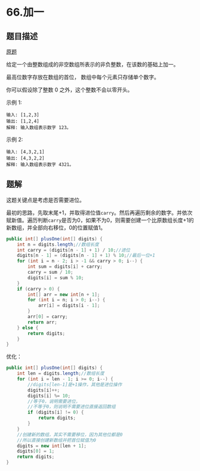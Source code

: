 # 66.加一


## 题目描述

[原题](https://leetcode-cn.com/problems/plus-one/)

给定一个由整数组成的非空数组所表示的非负整数，在该数的基础上加一。

最高位数字存放在数组的首位， 数组中每个元素只存储单个数字。

你可以假设除了整数 0 之外，这个整数不会以零开头。

示例 1:

```text
输入: [1,2,3]
输出: [1,2,4]
解释: 输入数组表示数字 123。
```

示例 2:

```text
输入: [4,3,2,1]
输出: [4,3,2,2]
解释: 输入数组表示数字 4321。
```

## 题解

这题关键点是考虑是否需要进位。

最初的思路，先取末尾+1，并取得进位值`carry`。然后再遍历剩余的数字。并依次赋新值。遍历判断`carry`是否为0，如果不为0，则需要创建一个比原数组长度+1的新数组，并全部向右移位，0的位置赋值1。

```java
public int[] plusOne(int[] digits) {
    int n = digits.length;//数组长度
    int carry = (digits[n - 1] + 1) / 10;//进位
    digits[n - 1] = (digits[n - 1] + 1) % 10;//最后一位+1
    for (int i = n - 2; i > -1 && carry > 0; i--) {
        int sum = digits[i] + carry;
        carry = sum / 10;
        digits[i] = sum % 10;
    }
    if (carry > 0) {
        int[] arr = new int[n + 1];
        for (int i = n; i > 0; i--) {
            arr[i] = digits[i - 1];
        }
        arr[0] = carry;
        return arr;
    } else {
        return digits;
    }
}
```

优化：

```java
public int[] plusOne(int[] digits) {
    int len = digits.length;//数组长度
    for (int i = len - 1; i >= 0; i--) {
        //digits[len-1]是+1操作，其他是进位操作
        digits[i]++;
        digits[i] %= 10;
        //等于0，说明需要进位，
        //不等于0，则说明不需要进位直接返回数组
        if (digits[i] != 0) {
            return digits;
        }
    }
    //创建新的数组，其实不需要移位，因为其他位都是0
    //所以直接创建新数组并把首位赋值为0
    digits = new int[len + 1];
    digits[0] = 1;
    return digits;
}
```

